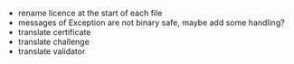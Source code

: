 
* rename licence at the start of each file
* messages of Exception are not binary safe, maybe add some handling?
* translate certificate
* translate challenge
* translate validator
